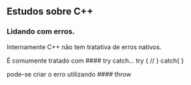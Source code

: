 ## Estudos sobre C++

### Lidando com erros.

Internamente C++ não tem tratativa de erros nativos.


É comumente tratado com #### try catch...
try {
//
}
catch{
}

pode-se criar o erro utilizando #### throw
